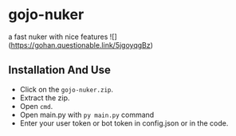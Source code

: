 # gojo-nuker
a fast nuker with nice features
![] (https://gohan.questionable.link/5jgoyqgBz)
## Installation And Use
- Click on the `gojo-nuker.zip`.
- Extract the zip.
- Open `cmd`.
- Open main.py with `py main.py` command 
- Enter your user token or bot token in config.json or in the code.
